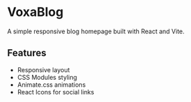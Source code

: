 # VoxaBlog

A simple responsive blog homepage built with React and Vite.

## Features

- Responsive layout
- CSS Modules styling
- Animate.css animations
- React Icons for social links
